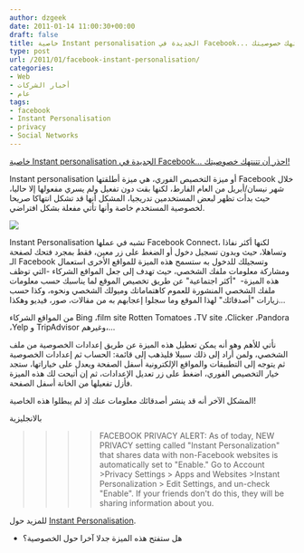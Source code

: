 ```yaml
---
author: dzgeek
date: 2011-01-14 11:00:30+00:00
draft: false
title: خاصية Instant personalisation الجديدة في Facebook... احذر أن تتنتهك خصوصيتك!
type: post
url: /2011/01/facebook-instant-personalisation/
categories:
- Web
- أخبار الشركات
- عام
tags:
- facebook
- Instant Personalisation
- privacy
- Social Networks
---
```


[خاصية Instant personalisation الجديدة في Facebook... احذر أن تتنتهك خصوصيتك!](http://www.it-scoop.com/2011/01/facebook-instant-personalisation)


Instant personalisation أو ميزة التخصيص الفوري، هي ميزة أطلقتها Facebook خلال شهر نيسان/أبريل من العام الفارط، لكنها بقت دون تفعيل ولم يسري مفعولها إلا حاليا، حيث بدأت تظهر لبعض المستخدمين تدريجيا، المشكل أنها قد تشكل انتهاكا صريحا لخصوصية المستخدم خاصة وأنها تأتي مفعلة بشكل افتراضي.


[![](http://www.it-scoop.com/wp-content/uploads/2011/01/facebookEcrit_logo.jpg)
](http://www.it-scoop.com/2011/01/facebook-instant-personalisation)




Instant Personalisation تشبه في عملها Facebook Connect، لكنها أكثر نفاذا وتساهلا، حيث وبدون تسجيل دخول أو الضغط على زر معين، فقط بمجرد فتحك لصفحة الـ Facebook وتسجيلك للدخول به ستسمح هذه الميزة للمواقع الأخرى استعمال ومشاركة معلومات ملفك الشخصي، حيث تهدف إلى جعل المواقع الشركاء -التي توظف هذه الميزة-  "أكثر اجتماعية" عن طريق تخصيص الموقع لما يناسبك حسب معلومات ملفك الشخصي المنشورة للعموم كاهتماماتك وميولك الشخصي ونحوه، وكذا حسب زيارات "أصدقائك" لهذا الموقع وما سجلوا إعجابهم به من مقالات، صور، فيديو وهكذا...




من المواقع الشركاء Bing ،film site Rotten Tomatoes ،TV site ،Clicker ،Pandora ،Yelp و TripAdvisor وغيرهم،...




نأتي للأهم وهو أنه يمكن تعطيل هذه الميزة عن طريق إعدادات الخصوصية من ملف الشخصي، ولمن أراد إلى ذلك سبيلا فليذهب إلى قائمة: الحساب ثم إعدادات الخصوصية ثم يتوجه إلى التطبيقات والمواقع الإلكترونية أسفل الصفحة ويعدل على خياراتها، ستجد خيار التخصيص الفوري، اضغط على زر تعديل الإعدادات، ثم إن أتيحت لك هذه الميزة فأزل تفعيلها من الخانة أسفل الصفحة.




المشكل الآخر أنه قد ينشر أصدقائك معلومات عنك إذ لم يبطلوا هذه الخاصية!




بالانجليزية





<blockquote>

> 
> >> FACEBOOK PRIVACY ALERT: As of today, NEW PRIVACY setting called "Instant Personalization" that shares data with non-Facebook websites is automatically set to "Enable." Go to Account >Privacy Settings > Apps and Websites >Instant Personalization > Edit Settings, and un-check "Enable". If your friends don't do this, they will be sharing information about you.
> 
> 
</blockquote>




للمزيد حول [Instant Personalisation](http://www.facebook.com/instantpersonalization/).




- هل ستفتح هذه الميزة جدلا آخرا حول الخصوصية؟



